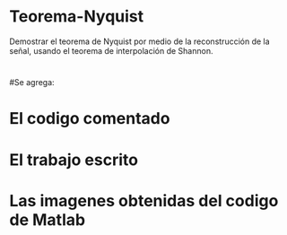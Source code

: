 # Teorema-Nyquist
Demostrar el teorema de Nyquist por medio de la reconstrucción de la señal, usando el teorema de interpolación de Shannon.
#
#Se agrega: 
#  El codigo comentado 
#  El trabajo escrito
#  Las imagenes obtenidas del codigo de Matlab
